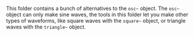This folder contains a bunch of alternatives to the `osc~` object. The `osc~` object can only make sine waves, the tools in this folder let you make other types of waveforms, like square waves with the `square~` object, or triangle waves with the `triangle~` object.
